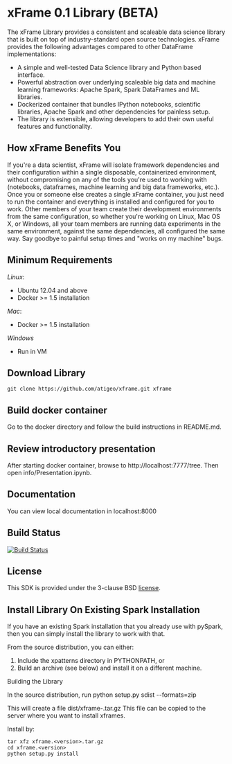 xFrame 0.1 Library (BETA)
==============================

The xFrame Library provides a consistent and scaleable data science library that is built on top of industry-standard open source technologies. 
xFrame provides the following advantages compared to other DataFrame implementations:

- A simple and well-tested Data Science library and Python based interface.
- Powerful abstraction over underlying scaleable big data and machine learning frameworks: Apache Spark, Spark DataFrames and ML libraries.
- Dockerized container that bundles IPython notebooks, scientific libraries, Apache Spark and other dependencies for painless setup.
- The library is extensible, allowing developers to add their own useful features and functionality. 


How xFrame Benefits You
-----------------------

If you're a data scientist, xFrame will isolate framework dependencies and their configuration within a single disposable, containerized environment, without compromising on any of the tools you're used to working with (notebooks, dataframes, machine learning and big data frameworks, etc.). Once you or someone else creates a single xFrame container, you just need to run the container and everything is installed and configured for you to work. Other members of your team create their development environments from the same configuration, so whether you're working on Linux, Mac OS X, or Windows, all your team members are running data experiments in the same environment, against the same dependencies, all configured the same way. Say goodbye to painful setup times and "works on my machine" bugs.


Minimum Requirements
--------------------
*Linux*:

- Ubuntu 12.04 and above
- Docker >= 1.5 installation

*Mac*:

- Docker >= 1.5 installation

*Windows*

- Run in VM

Download Library
----------------
```
git clone https://github.com/atigeo/xframe.git xframe
```

Build docker container
----------------------
Go to the docker directory and follow the build instructions in README.md.

Review introductory presentation
--------------------------------
After starting docker container, browse to http://localhost:7777/tree.
Then open info/Presentation.ipynb.

Documentation
-------------
You can view local documentation in localhost:8000

Build Status
------------
[![Build Status](http://hudson.life.atigeo.com:8090/hudson/buildStatus/icon?job=xpatterns-xFrames)](http://hudson.life.atigeo.com:8090/hudson/view/xpatterns/job/xpatterns-xFrames/)



License
-------
This SDK is provided under the 3-clause BSD [license](LICENSE).


Install Library On Existing Spark Installation
----------------------------------------------

If you have an existing Spark installation that you already use with pySpark, then
you can simply install the library to work with that.

From the source distribution, you can either:

1.  Include the xpatterns directory in PYTHONPATH, or
2.  Build an archive (see below) and install it on a different machine.

Building the Library

In the source distribution, run 
    python setup.py sdist --formats=zip

This will create a file dist/xframe-<version>.tar.gz
This file can be copied to the server where you want to install xframes.

Install by:

    tar xfz xframe.<version>.tar.gz
    cd xframe.<version>
    python setup.py install

